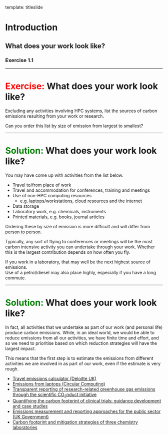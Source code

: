 template: titleslide
# Introduction
## What does your work look like?
### Exercise 1.1



---
# <span style="color:red">Exercise:</span> What does your work look like?

Excluding any activities involving HPC systems, list the sources of carbon emissions resulting from your work or research.

Can you order this list by size of emission from largest to smallest?



---
# <span style="color:green">Solution:</span> What does your work look like?

You may have come up with activities from the list below.

- Travel to/from place of work
- Travel and accommodation for conferences, training and meetings
- Use of non-HPC computing resources
  - e.g. laptops/workstations, cloud resources and the internet
- Data storage
- Laboratory work, e.g. chemicals, instruments
- Printed materials, e.g. books, journal articles

Ordering these by size of emission is more difficult and will differ from person to person.

Typically, any sort of flying to conferences or meetings will be the most carbon intensive activity you can undertake through your work.
Whether this is the largest contribution depends on how often you fly.

If you work in a laboratory, that may well be the next highest source of emissions.
<br>Use of a petrol/diesel may also place highly, especially if you have a long commute.



---
# <span style="color:green">Solution:</span> What does your work look like?

In fact, all activities that we undertake as part of our work (and personal life) produce carbon emissions. While, in an ideal world, we would
be able to reduce emissions from all our activities, we have finite time and effort, and so we need to prioritise based on which reduction strategies
will have the largest impact.

This means that the first step is to estimate the emissions from different activities we are involved in as part of our work, even if the estimate is very rough.

- [Travel emissions calculator (Deloitte UK)](https://www.deloitte.com/uk/en/issues/climate/content/travel-emissions-calculator.html)
- [Emissions from laptops (Circular Computing)](https://circularcomputing.com/news/carbon-footprint-laptop/)
- [Transparent reporting of research-related greenhouse gas emissions through the scientific CO<sub>2</sub>nduct initiative](https://www.nature.com/articles/s42005-022-00930-2)
- [Quantifying the carbon footprint of clinical trials: guidance development and case studies](https://pmc.ncbi.nlm.nih.gov/articles/PMC10823997/)
- [Emissions measurement and reporting approaches for the public sector (UK Government)](https://assets.publishing.service.gov.uk/media/66fa76de30536cb927482953/emissions-measurement-and-reporting-approaches-for-the-public-sector-report.pdf)
- [Carbon footprint and mitigation strategies of three chemistry laboratories](https://pubs.rsc.org/en/content/articlehtml/2024/gc/d3gc03668e)